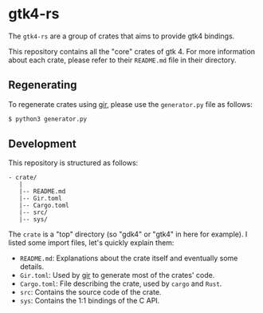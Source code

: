 # gtk4-rs

The `gtk4-rs` are a group of crates that aims to provide gtk4 bindings.

This repository contains all the "core" crates of gtk 4. For more
information about each crate, please refer to their `README.md` file in their directory.

## Regenerating

To regenerate crates using [gir], please use the `generator.py`
file as follows:

```bash
$ python3 generator.py
```

## Development


This repository is structured as follows:

```text
- crate/
   |
   |-- README.md
   |-- Gir.toml
   |-- Cargo.toml
   |-- src/
   |-- sys/
```

The `crate` is a "top" directory (so "gdk4" or "gtk4" in here for example). I listed some
import files, let's quickly explain them:

 * `README.md`: Explanations about the crate itself and eventually some details.
 * `Gir.toml`: Used by [gir] to generate most of the crates' code.
 * `Cargo.toml`: File describing the crate, used by `cargo` and `Rust`.
 * `src`: Contains the source code of the crate.
 * `sys`: Contains the 1:1 bindings of the C API.

[gir]: https://github.com/gtk-rs/gir
